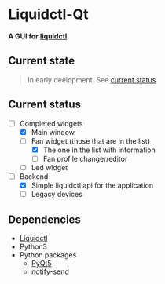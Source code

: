 # Liquidctl-Qt
**A GUI for [liquidctl](https://github.com/jonasmalacofilho/liquidctl).**

## Current state
> In early deelopment. See [current status](#current-status).

## Current status
* [ ] Completed widgets
	- [x] Main window
	- [ ] Fan widget (those that are in the list)
		- [x] The one in the list with information
		- [ ] Fan profile changer/editor
	- [ ] Led widget
																																																													
* [ ] Backend
	- [x] Simple liquidctl api for the application
	- [ ] Legacy devices

## Dependencies
* [Liquidctl](https://github.com/jonasmalacofilho/liquidctl)
* Python3
* Python packages
	- [PyQt5](https://pypi.org/project/PyQt5/)
	- [notify-send](https://pypi.org/project/notify-send/)
